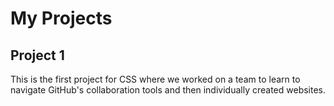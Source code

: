 # My Projects
## Project 1
This is the first project for CSS where we worked on a team to learn to navigate GitHub's collaboration tools and then individually created websites.